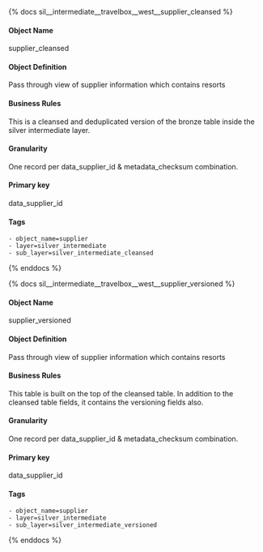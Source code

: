 {% docs sil__intermediate__travelbox__west__supplier_cleansed %}

#### Object Name
supplier_cleansed

#### Object Definition
Pass through view of supplier information which contains resorts

#### Business Rules
This is a cleansed and deduplicated version of the bronze table inside the silver intermediate layer.

#### Granularity
One record per data_supplier_id & metadata_checksum combination.

#### Primary key
data_supplier_id

#### Tags
    - object_name=supplier
    - layer=silver_intermediate
    - sub_layer=silver_intermediate_cleansed

{% enddocs %}

{% docs sil__intermediate__travelbox__west__supplier_versioned %}

#### Object Name
supplier_versioned

#### Object Definition
Pass through view of supplier information which contains resorts

#### Business Rules
This table is built on the top of the cleansed table. In addition to the cleansed table fields, it contains the versioning fields also.

#### Granularity
One record per data_supplier_id & metadata_checksum combination.

#### Primary key
data_supplier_id

#### Tags
    - object_name=supplier
    - layer=silver_intermediate
    - sub_layer=silver_intermediate_versioned

{% enddocs %}